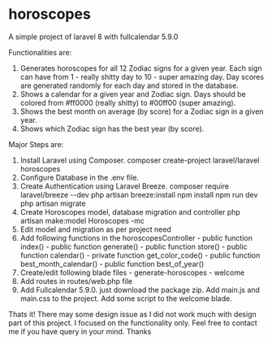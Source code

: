 # horoscopes
A simple project of laravel 8 with fullcalendar 5.9.0

Functionalities are:
1.  Generates horoscopes for all 12 Zodiac signs for a given year. Each sign can have from 1 - really shitty day to 10 - super amazing day. Day scores are generated randomly for each day and stored in the database.
2.  Shows a calendar for a given year and Zodiac sign. Days should be colored from #ff0000 (really shitty) to #00ff00 (super amazing).
3.  Shows the best month on average (by score) for a Zodiac sign in a given year.
4.  Shows which Zodiac sign has the best year (by score).

Major Steps are:
1. Install Laravel using Composer. composer create-project laravel/laravel horoscopes
2. Configure Database in the .env file.
3. Create Authentication using Laravel Breeze.
        composer require laravel/breeze --dev
        php artisan breeze:install
        npm install
        npm run dev
        php artisan migrate
4. Create Horoscopes model, database migration and controller
        php artisan make:model Horoscopes -mc
5. Edit model and migration as per project need
6. Add following functions in the horoscopesController
        - public function index()
        - public function generate()
        - public function store()
        - public function calendar()
        - private function get_color_code()
        - public function best_month_calendar()
        - public function best_of_year()
7. Create/edit following blade files
        - generate-horoscopes
        - welcome
8. Add routes in routes/web.php file
9. Add Fullcalendar 5.9.0. just download the package zip. Add main.js and main.css to the project. Add some script to the welcome blade.


Thats it!
There may some design issue as I did not work much with design part of this project. I focused on the functionality only.
Feel free to contact me if you have query in your mind.
Thanks
